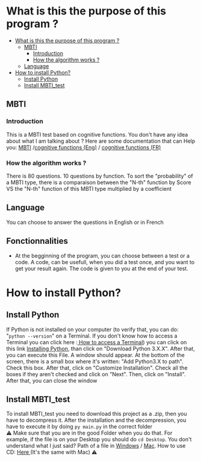 # What is this the purpose of this program ?

- [What is this the purpose of this program ?](#what-is-this-the-purpose-of-this-program-)
  - [MBTI](#mbti)
    - [Introduction](#introduction)
    - [How the algorithm works ?](#how-the-algorithm-works-)
  - [Language](#language)
- [How to install Python?](#how-to-install-python)
  - [Install Python](#install-python)
  - [Install MBTI_test](#install-mbti_test)
## MBTI

### Introduction

This is a MBTI test based on cognitive functions. You don't have any idea about what I am talking about ? Here are some documentation that can Help you: <a href="https://en.wikipedia.org/wiki/Myers%E2%80%93Briggs_Type_Indicator">MBTI</a>
/<a href="https://www.wellandgood.com/what-are-mbti-functions/">cognitive functions (Eng)</a> / <a href="http://www.16-types.fr/modele/modele-MBTI-6-dynamique.html">cognitive functions (FR)</a>
### How the algorithm works ?
There is 80 questions. 10 questions by function. To sort the "probability" of a MBTI type, there is a comparaison between the "N-th" function by Score VS the "N-th" function of this MBTI type multiplied by a coefficient
## Language
You can choose to answer the questions in English or in French

## Fonctionnalities
- At the begginning of the program, you can choose between a test or a code. A code, can be usefull, when you did a test once, and you want to get your result again. The code is given to you at the end of your test.


# How to install Python?

## Install Python 
If Python is not installed on your computer (to verify that, you can do: "```python --version```" on a Terminal. If you don't know how to access a Terminal you can click here :<a href="https://www.ionos.com/help/email/troubleshooting-mail-basicmail-business/access-the-command-prompt-or-terminal/"> How to access a Terminal</a>) you can click on this link <a href="https://www.python.org/downloads/">Installing Python</a>, than click on "Download Python 3.X.X". After that, you can execute this File. A window should appear. At the bottom of the screen, there is a small box where it's written: "Add Python3.X to path". Check this box. After that, click on "Customize Installation". Check all the boxes if they aren't checked and click on "Next". Then, click on "Install". After that, you can close the window

## Install MBTI_test
To install MBTI_test you need to download this project as a .zip, then you have to decompress it. After the installation and the decompression, you have to execute it by doing ```py main.py``` in the correct folder</br>
**⚠️** Make sure that you are in the good Folder when you do that. For example, if the file is on your Desktop you should do ```cd Desktop```. You don't understand what I just said? Path of a file in <a href="https://www.sony.com/electronics/support/articles/00015251">Windows</a> / <a href="https://www.switchingtomac.com/tutorials/osx/5-ways-to-reveal-the-path-of-a-file-on-macos/">Mac</a>. How to use CD: <a href="https://www.techwalla.com/articles/how-to-use-quotcdquot-command-in-command-prompt-window"> Here </a>(It's the same with Mac) **⚠️**

